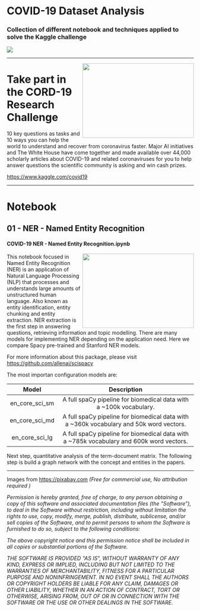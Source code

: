 # COVID-19 Dataset Analysis
### Collection of different notebook and techniques applied to solve the Kaggle challenge

<img align="center" src="https://cdn.pixabay.com/photo/2020/03/16/16/29/virus-4937553_1280.jpg">
  
***

<img align="right" width="300" height="200" src="https://cdn.pixabay.com/photo/2020/03/09/14/11/virus-4915859_1280.png">

# Take part in the CORD-19 Research Challenge
10 key questions as tasks and 10 ways you can help the world to understand and recover from coronavirus faster. Major AI initiatives and The White House have come together and made available over 44,000 scholarly articles about COVID-19 and related coronaviruses for you to help answer questions the scientific community is asking and win cash prizes. 

https://www.kaggle.com/covid19

***
# Notebook 

## 01 - NER - Named Entity Recognition
#### COVID-19 NER - Named Entity Recognition.ipynb 
<img align="right" width="300" height="200" src="https://blog.vsoftconsulting.com/hubfs/image-43.png">


This notebook focused in Named Entity Recognition (NER) is an application of Natural Language Processing (NLP) that processes and understands large amounts of unstructured human language. Also known as entity identification, entity chunking and entity extraction. NER extraction is the first step in answering questions, retrieving information and topic modelling. There are many models for implementing NER depending on the application need. Here we compare Spacy pre-trained and Stanford NER models.

For more information about this package, please visit https://github.com/allenai/scispacy

The most importan configuration models are:

|      Model     |                                        Description                                       |
|:--------------:|:----------------------------------------------------------------------------------------:|
| en_core_sci_sm |            A full spaCy pipeline for biomedical data with a ~100k vocabulary.            |
| en_core_sci_md | A full spaCy pipeline for biomedical data with a ~360k vocabulary and 50k word vectors.  |
| en_core_sci_lg | A full spaCy pipeline for biomedical data with a ~785k vocabulary and 600k word vectors. |

Next step, quantitative analysis of the term-document matrix. The following step is build a graph network with the concept and entities in the papers.


***

Images from https://pixabay.com *(Free for commercial use, No attribution required )*

*Permission is hereby granted, free of charge, to any person obtaining a copy of this software and associated documentation files (the "Software"), to deal in the Software without restriction, including without limitation the rights to use, copy, modify, merge, publish, distribute, sublicense, and/or sell copies of the Software, and to permit persons to whom the Software is furnished to do so, subject to the following conditions:*

*The above copyright notice and this permission notice shall be included in all copies or substantial portions of the Software.*

*THE SOFTWARE IS PROVIDED "AS IS", WITHOUT WARRANTY OF ANY KIND, EXPRESS OR IMPLIED, INCLUDING BUT NOT LIMITED TO THE WARRANTIES OF MERCHANTABILITY, FITNESS FOR A PARTICULAR PURPOSE AND NONINFRINGEMENT. IN NO EVENT SHALL THE AUTHORS OR COPYRIGHT HOLDERS BE LIABLE FOR ANY CLAIM, DAMAGES OR OTHER LIABILITY, WHETHER IN AN ACTION OF CONTRACT, TORT OR OTHERWISE, ARISING FROM, OUT OF OR IN CONNECTION WITH THE SOFTWARE OR THE USE OR OTHER DEALINGS IN THE SOFTWARE.*

